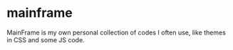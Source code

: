 # mainframe
MainFrame is my own personal collection of codes I often use, like themes in CSS and some JS code.
